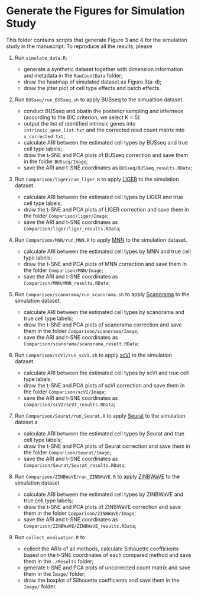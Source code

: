 # Generate the Figures for Simulation Study

This folder contains scripts that generate Figure 3 and 4 for the simulation study in the manuscript. To reproduce all the results, please

1. Run `simulate_data.R`:
   - generate a synthetic dataset together with dimension information and metadata in the `RawCountData` folder;
   - draw the heatmap of simulated dataset as Figure 3(a-d);
   - draw the jitter plot of cell type effects and batch effects.

2. Run `BUSseq/run_BUSseq.sh` to apply BUSseq to the simualtion dataset. 
   - conduct BUSseq and obatin the posterior sampling and infernece (according to the BIC criterion, we select K = 5)
   - output the list of identified intrinsic genes into `intrinsic_gene_list.txt` and the corrected read count matrix into `x_corrected.txt`;
   - calculate ARI between the estimated cell types by BUSseq and true cell type labels;
   - draw the t-SNE and PCA plots of BUSseq correction and save them in the folder `BUSseq/Image`;
   - save the ARI and t-SNE coordinates as `BUSseq/BUSseq_results.RData`;

3. Run `Comparison/liger/run_liger.R` to apply [LIGER](https://github.com/MacoskoLab/liger) to the simulation dataset.
   - calculate ARI between the estimated cell types by LIGER and true cell type labels;
   - draw the t-SNE and PCA plots of LIGER correction and save them in the folder `Comparison/liger/Image`;
   - save the ARI and t-SNE coordinates as `Comparison/liger/liger_results.RData`;

4. Run `Comparison/MNN/run_MNN.R` to apply [MNN](https://github.com/MarioniLab/MNN2017) to the simulation dataset.
   - calculate ARI between the estimated cell types by MNN and true cell type labels;
   - draw the t-SNE and PCA plots of MNN correction and save them in the folder `Comparison/MNN/Image`;
   - save the ARI and t-SNE coordinates as `Comparison/MNN/MNN_results.RData`;

5. Run `Comparison/scanorama/run_scanorama.sh` to apply [Scanorama](https://github.com/brianhie/scanorama) to the simulation dataset.
   - calculate ARI between the estimated cell types by scanorama and true cell type labels;
   - draw the t-SNE and PCA plots of scanorama correction and save them in the folder `Comparison/scanorama/Image`;
   - save the ARI and t-SNE coordinates as `Comparison/scanorama/scanorama_result.RData`;

6. Run `Comparison/scVI/run_scVI.sh` to apply [scVI](https://github.com/YosefLab/scVI) to the simulation dataset.
   - calculate ARI between the estimated cell types by scVI and true cell type labels;
   - draw the t-SNE and PCA plots of scVI correction and save them in the folder `Comparison/scVI/Image`;
   - save the ARI and t-SNE coordinates as `Comparison/scVI/scVI_results.RData`;

7. Run `Comparison/Seurat/run_Seurat.R` to apply [Seurat](https://satijalab.org/seurat/) to the simulation dataset.a
   - calculate ARI between the estimated cell types by Seurat and true cell type labels;
   - draw the t-SNE and PCA plots of Seurat correction and save them in the folder `Comparison/Seurat/Image`;
   - save the ARI and t-SNE coordinates as `Comparison/Seurat/Seurat_results.RData`;

8. Run `Comparison/ZINBWaVE/run_ZINBWaVE.R` to apply [ZINBWaVE](https://github.com/drisso/zinbwave) to the simulation dataset
   - calculate ARI between the estimated cell types by ZINBWaVE and true cell type labels;
   - draw the t-SNE and PCA plots of ZINBWaVE correction and save them in the folder `Comparison/ZINBWaVE/Image`;
   - save the ARI and t-SNE coordinates as `Comparison/ZINBWaVE/ZINBWaVE_results.RData`;

9. Run `collect_evaluation.R` to
   - collect the ARIs of all methods, calculate Silhouette coefficients based on the t-SNE coordinates of each compared method and save them in the `./Results` folder; 
   - generate t-SNE and PCA plots of uncorrected count matrix and save them in the `Image/` folder;
   - draw the boxplot of Silhouette coefficients and save them in the `Image/` folder.